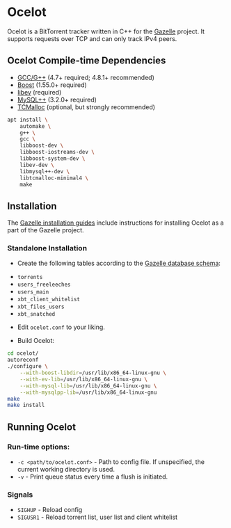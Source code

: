 # Ocelot

Ocelot is a BitTorrent tracker written in C++ for the [Gazelle](http://whatcd.github.io/Gazelle/) project.
It supports requests over TCP and can only track IPv4 peers.


## Ocelot Compile-time Dependencies

* [GCC/G++](http://gcc.gnu.org/) (4.7+ required; 4.8.1+ recommended)
* [Boost](http://www.boost.org/) (1.55.0+ required)
* [libev](http://software.schmorp.de/pkg/libev.html) (required)
* [MySQL++](http://tangentsoft.net/mysql++/) (3.2.0+ required)
* [TCMalloc](http://goog-perftools.sourceforge.net/doc/tcmalloc.html) (optional, but strongly recommended)

```sh
apt install \
	automake \
	g++ \
	gcc \
	libboost-dev \
	libboost-iostreams-dev \
	libboost-system-dev \
	libev-dev \
	libmysql++-dev \
	libtcmalloc-minimal4 \
	make
```


## Installation

The [Gazelle installation guides](https://github.com/WhatCD/Gazelle/wiki/Gazelle-installation) include instructions for installing Ocelot as a part of the Gazelle project.


### Standalone Installation

* Create the following tables according to the [Gazelle database schema](https://raw.githubusercontent.com/WhatCD/Gazelle/master/gazelle.sql):

 - `torrents`
 - `users_freeleeches`
 - `users_main`
 - `xbt_client_whitelist`
 - `xbt_files_users`
 - `xbt_snatched`

* Edit `ocelot.conf` to your liking.

* Build Ocelot:

```sh
cd ocelot/
autoreconf
./configure \
	--with-boost-libdir=/usr/lib/x86_64-linux-gnu \
	--with-ev-lib=/usr/lib/x86_64-linux-gnu \
	--with-mysql-lib=/usr/lib/x86_64-linux-gnu \
	--with-mysqlpp-lib=/usr/lib/x86_64-linux-gnu
make
make install
```


## Running Ocelot

### Run-time options:

* `-c <path/to/ocelot.conf>` - Path to config file. If unspecified, the current working directory is used.
* `-v` - Print queue status every time a flush is initiated.


### Signals

* `SIGHUP` - Reload config
* `SIGUSR1` - Reload torrent list, user list and client whitelist
